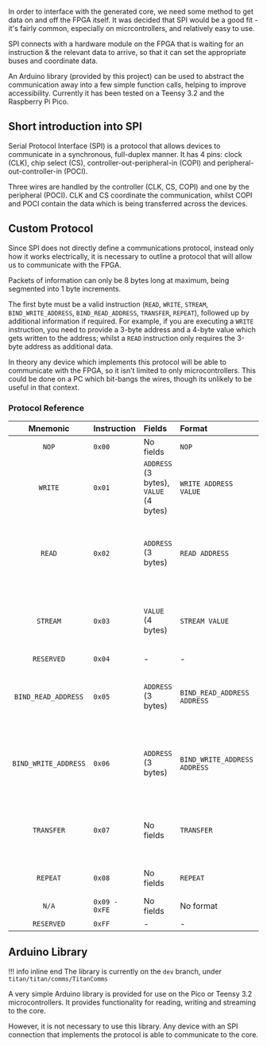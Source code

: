 In order to interface with the generated core, we need some method to get data on and off the FPGA itself. It was decided that SPI would be a good fit - it's fairly common, especially on micrcontrollers, and relatively easy to use.

SPI connects with a hardware module on the FPGA that is waiting for an instruction & the relevant data to arrive, so that it can set the appropriate buses and coordinate data.

An Arduino library (provided by this project) can be used to abstract the communication away into a few simple function calls, helping to improve accessibility. Currently it has been tested on a Teensy 3.2 and the Raspberry Pi Pico.

## Short introduction into SPI
Serial Protocol Interface (SPI) is a protocol that allows devices to communicate in a synchronous, full-duplex manner. It has 4 pins: clock (CLK), chip select (CS), controller-out-peripheral-in (COPI) and peripheral-out-controller-in (POCI).

Three wires are handled by the controller (CLK, CS, COPI) and one by the peripheral (POCI). CLK and CS coordinate the communication, whilst COPI and POCI contain the data which is being transferred across the devices.

## Custom Protocol

Since SPI does not directly define a communications protocol, instead only how it works electrically, it is necessary to outline a protocol that will allow us to communicate with the FPGA.

Packets of information can only be 8 bytes long at maximum, being segmented into 1 byte increments.

The first byte must be a valid instruction (``READ``, ``WRITE``, ``STREAM``, ``BIND_WRITE_ADDRESS``, ``BIND_READ_ADDRESS``, ``TRANSFER``, ``REPEAT``), followed up by additional information if required. For example, if you are executing a ``WRITE`` instruction, you need to provide a 3-byte address and a 4-byte value which gets written to the address; whilst a ``READ`` instruction only requires the 3-byte address as additional data.

In theory any device which implements this protocol will be able to communicate with the FPGA, so it isn't limited to only microcontrollers. This could be done on a PC which bit-bangs the wires, though its unlikely to be useful in that context.

### Protocol Reference

| Mnemonic | Instruction | Fields | Format | Action |
|:-:|:-|:-|:-| :- |
| ``NOP`` | ``0x00`` | No fields | ``NOP`` | No operation |
| ``WRITE`` | ``0x01`` | ``ADDRESS`` (3 bytes), <br> ``VALUE`` (4 bytes) | ``WRITE ADDRESS VALUE``| Write ``VALUE`` to ``ADDRESS`` |
| ``READ`` | ``0x02`` | ``ADDRESS`` (3 bytes) | ``READ ADDRESS`` | Read a value from ``ADDRESS`` <br> (This only places the value in an internal register.) |
| ``STREAM`` | ``0x03`` | ``VALUE`` (4 bytes) | ``STREAM VALUE`` | Stream a ``VALUE`` to a pre-determined address, and recieve a value simultaneously | 
| ``RESERVED`` | ``0x04`` | - | - | Reserved |
| ``BIND_READ_ADDRESS`` | ``0x05`` | ``ADDRESS`` (3 bytes) | ``BIND_READ_ADDRESS ADDRESS`` | Bind to an address to read from when running a ``STREAM`` instruction |
| ``BIND_WRITE_ADDRESS`` | ``0x06`` | ``ADDRESS`` (3 bytes) | ``BIND_WRITE_ADDRESS ADDRESS`` | Bind to an address to write a value to when running a ``STREAM`` instruction |
| ``TRANSFER`` | ``0x07`` | No fields | ``TRANSFER`` | Transfer 1 byte across SPI, advancing the internal data pointer by 1 |
| ``REPEAT`` | ``0x08`` | No fields | ``REPEAT`` | Reset the internal data pointer |
| ``N/A`` | ``0x09 - 0xFE`` | No fields | No format | Unused range |
| ``RESERVED`` | ``0xFF`` | - | - | Reserved |





## Arduino Library
!!! info inline end
    The library is currently on the ``dev`` branch, under ``titan/titan/comms/TitanComms``

A very simple Arduino library is provided for use on the Pico or Teensy 3.2 microcontrollers. It provides functionality for reading, writing and streaming to the core.

However, it is not necessary to use this library. Any device with an SPI connection that implements the protocol is able to communicate to the core.